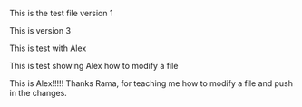This is the test file version 1


This is version 3

This is test with Alex

This is test showing Alex how to modify a file

This is Alex!!!!! 
Thanks Rama, for teaching me how to modify a file and push in the changes.
